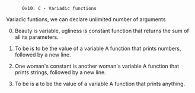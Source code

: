           0x10. C - Variadic functions

Variadic funtions, we can declare unlimited number of arguments

0. Beauty is variable, ugliness is constant
	function that returns the sum of all its parameters.

1. To be is to be the value of a variable
	A function that prints numbers, followed by a new line.

2. One woman's constant is another woman's variable
	A function that prints strings, followed by a new line.

3. To be is a to be the value of a variable
	A function that prints anything.
